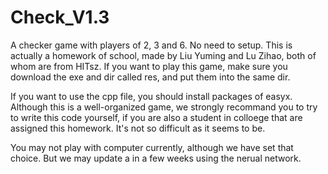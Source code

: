 # Check_V1.3
A checker game with players of 2, 3 and 6. No need to setup.
This is actually a homework of school, made by Liu Yuming and Lu Zihao, both of whom are from HITsz.
If you want to play this game, make sure you download the exe and dir called res, and put them into the same dir.


If you want to use the cpp file, you should install packages of easyx.
Although this is a well-organized game, we strongly recommand you to try to write this code yourself, if you are also a student in colloege that are assigned this homework.
It's not so difficult as it seems to be.


You may not play with computer currently, although we have set that choice.
But we may update a in a few weeks using the nerual network.
